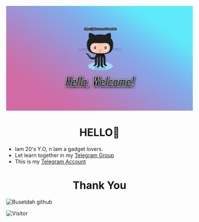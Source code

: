 ![logo](https://github.com/Busetdah/Busetdah/raw/master/Buset.jpg)
# <div align="center">HELLO👋</div>

* Iam 20's Y.O, n Iam a gadget lovers.
* Let learn together in my <a href="https://t.me/ThisIsGroup2">Telegram Group</a>
* This is my <a href="https://t.me/ThisIsTag">Telegram Account</a>

# <div align="center">Thank You</div>
![Busetdah github](https://github-readme-stats.vercel.app/api?username=Busetdah&show_icons=true&hide_border=false)

![Visitor](https://komarev.com/ghpvc/?username=Busetdah&color=blueviolet&style=plastic&label=Visitor+😁)

